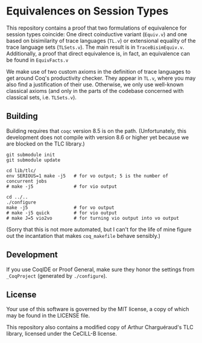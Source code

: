 # Equivalences on Session Types

This repository contains a proof that two formulations of equivalence for
session types coincide: One direct coinductive variant (`Equiv.v`) and one
based on bisimilarity of trace languages (`TL.v`) or extensional equality of
the trace language sets (`TLSets.v`). The main result is in
`TraceBisimEquiv.v`. Additionally, a proof that direct equivalence is, in fact,
an equivalence can be found in `EquivFacts.v`

We make use of two custom axioms in the definition of trace languages to get
around Coq's productivity checker. They appear in `TL.v`, where you may also
find a justification of their use. Otherwise, we only use well-known classical
axioms (and only in the parts of the codebase concerned with classical sets,
i.e. `TLSets.v`).


## Building

Building requires that `coqc` version 8.5 is on the path. (Unfortunately, this
development does not compile with version 8.6 or higher yet because we are
blocked on the TLC library.)

```
git submodule init
git submodule update

cd lib/tlc/
env SERIOUS=1 make -j5   # for vo output; 5 is the number of concurrent jobs
# make -j5               # for vio output

cd ../..
./configure
make -j5                 # for vo output
# make -j5 quick         # for vio output
# make J=5 vio2vo        # for turning vio output into vo output
```

(Sorry that this is not more automated, but I can't for the life of mine
figure out the incantation that makes `coq_makefile` behave sensibly.)


## Development

If you use CoqIDE or Proof General, make sure they honor the settings from
`_CoqProject` (generated by `./configure`).


## License

Your use of this software is governed by the MIT license, a copy of which may
be found in the LICENSE file.

This repository also contains a modified copy of Arthur Charguéraud's TLC
library, licensed under the CeCILL-B license.
